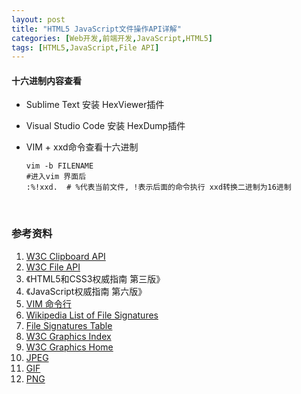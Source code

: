 ```yaml
---
layout: post
title: "HTML5 JavaScript文件操作API详解"
categories: [Web开发,前端开发,JavaScript,HTML5]
tags: [HTML5,JavaScript,File API]
---
```






#### 十六进制内容查看

- Sublime Text 安装 HexViewer插件

- Visual Studio Code 安装 HexDump插件

- VIM + xxd命令查看十六进制

  ```
  vim -b FILENAME
  #进入vim 界面后
  :%!xxd.  # %代表当前文件, !表示后面的命令执行 xxd转换二进制为16进制
  ```

  ​













### 参考资料

1. [W3C Clipboard API](https://w3c.github.io/clipboard-apis/)
2. [W3C File API](https://w3c.github.io/FileAPI/)
3. 《HTML5和CSS3权威指南 第三版》
4. 《JavaScript权威指南 第六版》
5. [VIM 命令行](http://vimcdoc.sourceforge.net/doc/cmdline.html#cmdline.txt)
6. [Wikipedia List of File Signatures](https://en.wikipedia.org/wiki/List_of_file_signatures)
7. [File Signatures Table](http://www.garykessler.net/library/file_sigs.html)
8. [W3C Graphics Index](https://www.w3.org/standards/webdesign/graphics)
9. [W3C Graphics Home](https://www.w3.org/Graphics/)
10. [JPEG](https://www.w3.org/Graphics/JPEG/jfif3.pdf)
11. [GIF](https://www.w3.org/Graphics/GIF/spec-gif89a.txt)
12. [PNG](https://www.w3.org/TR/PNG/)
